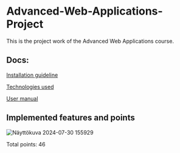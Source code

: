 # Advanced-Web-Applications-Project
This is the project work of the Advanced Web Applications course.

## Docs:

[Installation guideline](docs/install_guide.md)

[Technologies used](docs/technologies_used.md)

[User manual](docs/user_manual.md)


## Implemented features and points

![Näyttökuva 2024-07-30 155929](https://github.com/user-attachments/assets/78a2bb40-f21f-4316-aa73-3d9250a0225c)



Total points: 46
